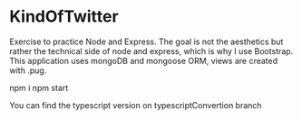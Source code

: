 # KindOfTwitter
Exercise to practice Node and Express. The goal is not the aesthetics but rather the technical side of node and express, which is why I use Bootstrap. This application uses mongoDB and mongoose ORM, views are created with .pug.

npm i
npm start 

You can find the typescript version on typescriptConvertion branch
